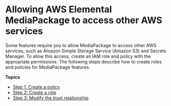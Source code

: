 # Allowing AWS Elemental MediaPackage to access other AWS services<a name="setting-up-create-trust-rel"></a>

Some features require you to allow MediaPackage to access other AWS services, such as Amazon Simple Storage Service \(Amazon S3\) and Secrets Manager\. To allow this access, create an IAM role and policy with the appropriate permissions\. The following steps describe how to create roles and policies for MediaPackage features\.

**Topics**
+ [Step 1: Create a policy](setting-up-create-trust-rel-policy.md)
+ [Step 2: Create a role](setting-up-create-trust-rel-role.md)
+ [Step 3: Modify the trust relationship](setting-up-create-trust-rel-trust.md)